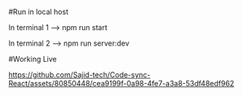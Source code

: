 #Run in local host

In terminal 1 --> npm run start

In terminal 2 --> npm run server:dev

#Working Live

https://github.com/Sajid-tech/Code-sync-React/assets/80850448/cea9199f-0a98-4fe7-a3a8-53df48edf962


